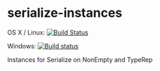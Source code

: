 # serialize-instances

OS X / Linux: [![Build Status](https://travis-ci.org/literate-unitb/serialize-instances.svg?branch=master)](https://travis-ci.org/literate-unitb/serialize-instances)

Windows: [![Build status](https://ci.appveyor.com/api/projects/status/0tsre2v8tacb1hyf?svg=true)](https://ci.appveyor.com/project/cipher1024/serialize-instances)

Instances for Serialize on NonEmpty and TypeRep
